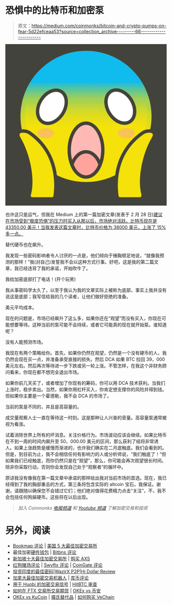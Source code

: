 # 恐惧中的比特币和加密泵

> 原文：<https://medium.com/coinmonks/bitcoin-and-crypto-pumps-on-fear-5d22efceaa53?source=collection_archive---------66----------------------->

![](img/8d4a6ce2d05ff0889fa62bacb0e65930.png)

也许这只是运气，但我在 Medium 上的第一篇加密文章(发表于 2 月 28 日)[建议在市场受到“极度恐惧”的压力时买入从那以后，市场绝对活跃。比特币现在是 43350.00 美元！当我发表这篇文章时，比特币价格为 38000 美元，上涨了 15%多一点。](/@lamodejapan/attention-no-coiners-nows-your-chance-c3fdba052f5e)

替代硬币也在飙升。

我发现一些密码影响者令人讨厌的一点是，他们倾向于捶胸顿足地说，“就像我预测的那样！”我(对自己)发誓我不会以这种方式行事。好吧，这是我的第二篇文章，我已经违背了我的承诺，开始吹牛了。

我给加密底部打了电话！(开个玩笑)

我从事密码学太久了，以至于我认为我的文章实际上被称为底部，事实上我并没有说这是底部；我写信给我的几个读者，让他们做好拒绝的准备。

美元平均成本。

现在的问题是，市场已经飙升了这么多，如果你还在“观望”而没有买入，你现在可能想要等待。这种当前的泵可能不会持续，或者它可能真的现在就开始泵。谁知道呢？

没有人能预测市场。

我现在有两个策略给你。首先，如果你仍然在观望，仍然是一个没有硬币的人，我仍然会现在买一点，并准备承受直接的损失。然后 DCA 如果 BTC 拉回 39，000 美元左右。然后再次等待进一步下跌或另一轮上涨。不管怎样，在我这个非财务顾问看来，你现在都不想完全退出市场。

如果你前几天买了，或者增加了你现有的筹码，你可以用 DCA 技术获利。当我们上涨时，稳步卖出。当然，如果你用杠杆买入，你肯定想支撑你的风险并得到钱。但如果你主要是一个霍德勒，我不会 DCA 的市场了。

当前的泵是不同的，并且是高容量的。

成交量观察人士一直在等待这一时刻。这是那种让人兴奋的音量。高容量泵通常被视为看涨。

试着消除世界上所有的坏消息。关注价格行为。市场波动应该会继续。如果比特币在不到一周的时间内飙升至 50，000.00 美元的区间，那么获利了结将非常诱人。如果上涨趋势是缓慢而渐进的，也许我们确实在二月底触底。我们会看到的。但是，到目前为止，我不会相信任何有影响力的人或分析师说，“我们触底了！”但如果我们已经触底，而你仍然只是在“观望”，那么，你可能会再次观望很长时间。除非你采取行动，否则你会发现自己处于“观察者”的循环中。

原谅我没有像我在第一篇文章中承诺的那样给出我对当前市场的首选。现在，我已经得到了我的胸部重击的方式，第三条将包含实际的 altcoin 宝石，我保证。谢谢，请跟随以确保您不会错过它们；他们绝对值得花费精力点击“关注”，不，我不会包括任何狗屎硬币。这些将在以后出现。

> *加入 Coinmonks* [*电报频道*](https://t.me/coincodecap) *和* [*Youtube 频道*](https://www.youtube.com/c/coinmonks/videos) *了解加密交易和投资*

# 另外，阅读

*   [Bookmap 评论](https://coincodecap.com/bookmap-review-2021-best-trading-software) | [美国 5 大最佳加密交易所](https://coincodecap.com/crypto-exchange-usa)
*   最佳加密[硬件钱包](/coinmonks/hardware-wallets-dfa1211730c6) | [Bitbns 评论](/coinmonks/bitbns-review-38256a07e161)
*   [新加坡十大最佳加密交易所](https://coincodecap.com/crypto-exchange-in-singapore) | [购买 AXS](https://coincodecap.com/buy-axs-token)
*   [红狗赌场评论](https://coincodecap.com/red-dog-casino-review) | [Swyftx 评论](https://coincodecap.com/swyftx-review) | [CoinGate 评论](https://coincodecap.com/coingate-review)
*   [投资印度的最佳密码](https://coincodecap.com/best-crypto-to-invest-in-india-in-2021)|[WazirX P2P](https://coincodecap.com/wazirx-p2p)|[Hi Dollar Review](https://coincodecap.com/hi-dollar-review)
*   [加拿大最佳加密交易机器人](https://coincodecap.com/5-best-crypto-trading-bots-in-canada) | [库币评论](https://coincodecap.com/kucoin-review)
*   [用于 Huobi 的加密交易信号](https://coincodecap.com/huobi-crypto-trading-signals) | [HitBTC 审查](/coinmonks/hitbtc-review-c5143c5d53c2)
*   [如何在 FTX 交易所交易期货](https://coincodecap.com/ftx-futures-trading) | [OKEx vs 币安](https://coincodecap.com/okex-vs-binance)
*   [OKEx vs KuCoin](https://coincodecap.com/okex-kucoin) | [摄氏替代品](https://coincodecap.com/celsius-alternatives) | [如何购买 VeChain](https://coincodecap.com/buy-vechain)